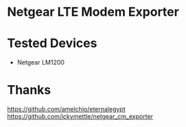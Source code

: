 Netgear LTE Modem Exporter
===


# Tested Devices

* Netgear LM1200

# Thanks 

https://github.com/amelchio/eternalegypt
https://github.com/ickymettle/netgear_cm_exporter
